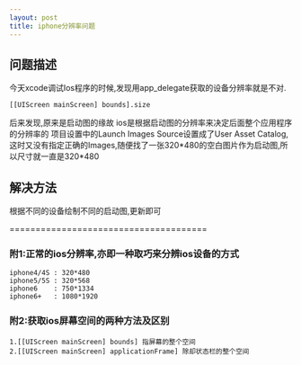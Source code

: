 ```yaml
---
layout: post
title: iphone分辨率问题
---
```



## 问题描述
今天xcode调试Ios程序的时候,发现用app_delegate获取的设备分辨率就是不对.
```
[[UIScreen mainScreen] bounds].size
```

后来发现,原来是启动图的缘故
ios是根据启动图的分辨率来决定后面整个应用程序的分辨率的
项目设置中的Launch Images Source设置成了User Asset Catalog,这时又没有指定正确的Images,随便找了一张320\*480的空白图片作为启动图,所以尺寸就一直是320\*480

## 解决方法
根据不同的设备绘制不同的启动图,更新即可

======================================


### 附1:正常的ios分辨率,亦即一种取巧来分辨ios设备的方式
```
iphone4/4S : 320*480
iphone5/5S : 320*568
iphone6    : 750*1334
iphone6+   : 1080*1920
```

### 附2:获取ios屏幕空间的两种方法及区别
```
1.[[UIScreen mainScreen] bounds] 指屏幕的整个空间
2.[[UIScreen mainScreen] applicationFrame] 除却状态栏的整个空间
```